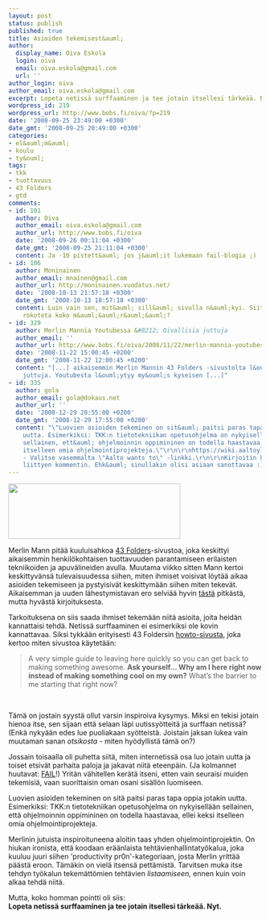 ```yaml
---
layout: post
status: publish
published: true
title: Asioiden tekemisest&auml;
author:
  display_name: Oiva Eskola
  login: oiva
  email: oiva.eskola@gmail.com
  url: ''
author_login: oiva
author_email: oiva.eskola@gmail.com
excerpt: Lopeta netissä surffaaminen ja tee jotain itsellesi tärkeää. Nyt.
wordpress_id: 219
wordpress_url: http://www.bobs.fi/oiva/?p=219
date: '2008-09-25 23:49:00 +0300'
date_gmt: '2008-09-25 20:49:00 +0300'
categories:
- el&auml;m&auml;
- koulu
- ty&ouml;
tags:
- tkk
- tuottavuus
- 43 Folders
- gtd
comments:
- id: 101
  author: Oiva
  author_email: oiva.eskola@gmail.com
  author_url: http://www.bobs.fi/oiva
  date: '2008-09-26 00:11:04 +0300'
  date_gmt: '2008-09-25 21:11:04 +0300'
  content: Ja -10 pistett&auml; jos j&auml;it lukemaan fail-blogia ;)
- id: 106
  author: Moninainen
  author_email: mnainen@gmail.com
  author_url: http://moninainen.vuodatus.net/
  date: '2008-10-13 21:57:18 +0300'
  date_gmt: '2008-10-13 18:57:18 +0300'
  content: Luin vain sen, mit&auml; sill&auml; sivulla n&auml;kyi. Siit&auml; ei varmaan
    rokoteta koko m&auml;&auml;r&auml;&auml;?
- id: 329
  author: Merlin Mannia Youtubessa &#8212; Oivallisia juttuja
  author_email: ''
  author_url: http://www.bobs.fi/oiva/2008/11/22/merlin-mannia-youtubessa/
  date: '2008-11-22 15:00:45 +0200'
  date_gmt: '2008-11-22 12:00:45 +0200'
  content: "[...] aikaisemmin Merlin Mannin 43 Folders -sivustolta l&ouml;ytyneit&auml;
    juttuja. Youtubesta l&ouml;ytyy my&ouml;s kyseisen [...]"
- id: 335
  author: gola
  author_email: gola@dokaus.net
  author_url: ''
  date: '2008-12-29 20:55:00 +0200'
  date_gmt: '2008-12-29 17:55:00 +0200'
  content: "\"Luovien asioiden tekeminen on sit&auml; paitsi paras tapa oppia jotakin
    uutta. Esimerkiksi: TKK:n tietotekniikan opetusohjelma on nykyisell&auml;&auml;n
    sellainen, ett&auml; ohjelmoinnin oppimininen on todella haastavaa, ellei keksi
    itselleen omia ohjelmointiprojekteja.\"\r\n\r\nhttps://wiki.aaltoyliopisto.info/
    - Valitse vasemmalta \"Aalto wants to\" -linkki.\r\n\r\nKirjoitin hiemaan aiheeseen
    liittyen kommentin. Ehk&auml; sinullakin olisi asiaan sanottavaa :)"
---
```

<p><img class="alignnone size-full wp-image-221" title="43 Folders logo" src="http://www.bobs.fi/oiva/wp-content/uploads/2008/09/clipboard01.jpg" alt="" width="342" height="110" /></p>
<p>Merlin Mann pit&auml;&auml; kuuluisahkoa <a href="http://www.43folders.com/">43 Folders</a>-sivustoa, joka keskittyi aikaisemmin henkil&ouml;kohtaisen tuottavuuden parantamiseen erilaisten tekniikoiden ja apuv&auml;lineiden avulla. Muutama viikko sitten Mann kertoi keskittyv&auml;ns&auml; tulevaisuudessa siihen, miten ihmiset voisivat l&ouml;yt&auml;&auml; aikaa asioiden tekemiseen ja pystyisiv&auml;t keskittym&auml;&auml;n siihen miten tekev&auml;t. Aikaisemman ja uuden l&auml;hestymistavan ero selvi&auml;&auml; hyvin <a title="43 Folders: Time, Attention, and Creative Work" href="http://www.43folders.com/2008/09/10/time-attention-creative-work">t&auml;st&auml;</a> pitk&auml;st&auml;, mutta hyv&auml;st&auml; kirjoituksesta.</p>
<p><a id="more"></a><a id="more-219"></a>Tarkoituksena on siis saada ihmiset tekem&auml;&auml;n niit&auml; asioita, joita heid&auml;n kannattaisi tehd&auml;. Netiss&auml; surffaaminen ei esimerkiksi ole kovin kannattavaa. Siksi tykk&auml;&auml;n erityisesti 43 Foldersin <a title="How to Use 43 Folders" href="http://www.43folders.com/howto">howto-sivusta</a>, joka kertoo miten sivustoa k&auml;ytet&auml;&auml;n:</p>
<blockquote><p>A very simple guide to leaving here quickly so you can get back to making something awesome. <strong>Ask yourself&hellip; Why am I here right now instead of making something cool on my own?</strong> What&rsquo;s the barrier to me starting that right now?</blockquote><br />
<p>T&auml;m&auml; on jostain syyst&auml; ollut varsin inspiroiva kysymys. Miksi en tekisi jotain hienoa itse, sen sijaan ett&auml; selaan l&auml;pi uutissy&ouml;tteit&auml; ja surffaan netiss&auml;? (Enk&auml; nyky&auml;&auml;n edes lue puoliakaan sy&ouml;tteist&auml;. Joistain jaksan lukea vain muutaman sanan <em>otsikosta</em> - miten hy&ouml;dyllist&auml; t&auml;m&auml; on?)</p>
<p>Jossain toisaalla oli puhetta siit&auml;, miten internetiss&auml; osa luo jotain uutta ja toiset etsiv&auml;t parhaita paloja ja jakavat niit&auml; eteenp&auml;in. (Ja kolmannet huutavat: <a href="http://failblog.org/">FAIL</a>!) Yrit&auml;n v&auml;hitellen ker&auml;t&auml; itseni, etten vain seuraisi muiden tekemisi&auml;, vaan suorittaisin oman osani sis&auml;ll&ouml;n luomiseen.</p>
<p>Luovien asioiden tekeminen on sit&auml; paitsi paras tapa oppia jotakin uutta. Esimerkiksi: TKK:n tietotekniikan opetusohjelma on nykyisell&auml;&auml;n sellainen, ett&auml; ohjelmoinnin oppimininen on todella haastavaa, ellei keksi itselleen omia ohjelmointiprojekteja.</p>
<p>Merlinin jutuista inspiroituneena aloitin taas yhden ohjelmointiprojektin. On hiukan ironista, ett&auml; koodaan er&auml;&auml;nlaista teht&auml;vienhallintaty&ouml;kalua, joka kuuluu juuri siihen 'productivity pr0n'-kategoriaan, josta Merlin yritt&auml;&auml; p&auml;&auml;st&auml; eroon. T&auml;m&auml;kin on viel&auml; itsens&auml; pett&auml;mist&auml;. Tarvitsen muka itse tehdyn ty&ouml;kalun tekem&auml;tt&ouml;mien teht&auml;vien <em>listaamiseen,</em> ennen kuin voin alkaa tehd&auml; niit&auml;.</p>
<p>Mutta, koko homman pointti oli siis:<br />
<strong>Lopeta netiss&auml; surffaaminen ja tee jotain itsellesi t&auml;rke&auml;&auml;. Nyt.<br />
</strong></p>
